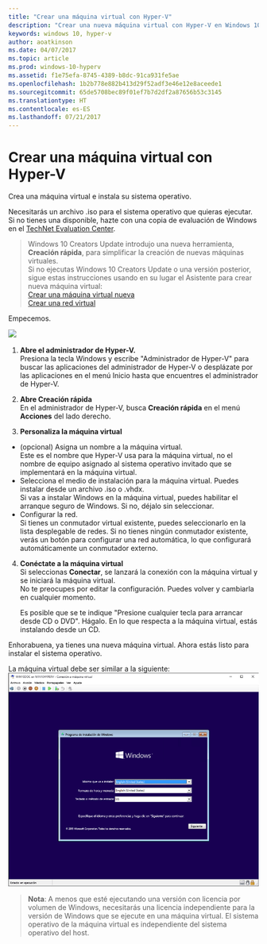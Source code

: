 ```yaml
---
title: "Crear una máquina virtual con Hyper-V"
description: "Crear una nueva máquina virtual con Hyper-V en Windows 10 Creators Update"
keywords: windows 10, hyper-v
author: aoatkinson
ms.date: 04/07/2017
ms.topic: article
ms.prod: windows-10-hyperv
ms.assetid: f1e75efa-8745-4389-b8dc-91ca931fe5ae
ms.openlocfilehash: 1b2b778e882b413d29f52adf3e46e12e8aceede1
ms.sourcegitcommit: 65de5708bec89f01ef7b7d2df2a87656b53c3145
ms.translationtype: HT
ms.contentlocale: es-ES
ms.lasthandoff: 07/21/2017
---
```

# Crear una máquina virtual con Hyper-V

Crea una máquina virtual e instala su sistema operativo.  

Necesitarás un archivo .iso para el sistema operativo que quieras ejecutar. Si no tienes una disponible, hazte con una copia de evaluación de Windows en el [TechNet Evaluation Center](http://www.microsoft.com/en-us/evalcenter/).


> Windows 10 Creators Update introdujo una nueva herramienta, **Creación rápida**, para simplificar la creación de nuevas máquinas virtuales.  
  Si no ejecutas Windows 10 Creators Update o una versión posterior, sigue estas instrucciones usando en su lugar el Asistente para crear nueva máquina virtual:  
  [Crear una máquina virtual nueva](create-virtual-machine.md)  
  [Crear una red virtual](connect-to-network.md)

Empecemos.

![](media/quickcreatesteps_inked.jpg)

1. **Abre el administrador de Hyper-V.**  
  Presiona la tecla Windows y escribe "Administrador de Hyper-V" para buscar las aplicaciones del administrador de Hyper-V o desplázate por las aplicaciones en el menú Inicio hasta que encuentres el administrador de Hyper-V.

2. **Abre Creación rápida**  
  En el administrador de Hyper-V, busca **Creación rápida** en el menú **Acciones** del lado derecho.

3. **Personaliza la máquina virtual**
  * (opcional) Asigna un nombre a la máquina virtual.  
    Este es el nombre que Hyper-V usa para la máquina virtual, no el nombre de equipo asignado al sistema operativo invitado que se implementará en la máquina virtual.
  * Selecciona el medio de instalación para la máquina virtual. Puedes instalar desde un archivo .iso o .vhdx.  
    Si vas a instalar Windows en la máquina virtual, puedes habilitar el arranque seguro de Windows. Si no, déjalo sin seleccionar.
  * Configurar la red.  
    Si tienes un conmutador virtual existente, puedes seleccionarlo en la lista desplegable de redes. Si no tienes ningún conmutador existente, verás un botón para configurar una red automática, lo que configurará automáticamente un conmutador externo.

4. **Conéctate a la máquina virtual**  
  Si seleccionas **Conectar**, se lanzará la conexión con la máquina virtual y se iniciará la máquina virtual.     
  No te preocupes por editar la configuración. Puedes volver y cambiarla en cualquier momento.  
  
    Es posible que se te indique "Presione cualquier tecla para arrancar desde CD o DVD". Hágalo.  En lo que respecta a la máquina virtual, estás instalando desde un CD.

Enhorabuena, ya tienes una nueva máquina virtual.  Ahora estás listo para instalar el sistema operativo.  

La máquina virtual debe ser similar a la siguiente:  
![](media/OSDeploy_upd.png) 

> **Nota**: A menos que esté ejecutando una versión con licencia por volumen de Windows, necesitarás una licencia independiente para la versión de Windows que se ejecute en una máquina virtual. El sistema operativo de la máquina virtual es independiente del sistema operativo del host.
